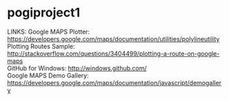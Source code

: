 pogiproject1
============

LINKS:
Google MAPS Plotter: https://developers.google.com/maps/documentation/utilities/polylineutility <br/>
Plotting Routes Sample: http://stackoverflow.com/questions/3404499/plotting-a-route-on-google-maps <br />
GitHub for Windows: http://windows.github.com/ <br />
Google MAPS Demo Gallery: https://developers.google.com/maps/documentation/javascript/demogallery 
